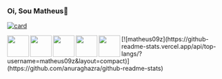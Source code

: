 ### Oi, Sou Matheus👋

<!--
**matheus09z/matheus09z** is a ✨ _special_ ✨ repository because its `README.md` (this file) appears on your GitHub profile.

Here are some ideas to get you started:

- 🔭 I’m currently working on ...
- 🌱 I’m currently learning ...
- 👯 I’m looking to collaborate on ...
- 🤔 I’m looking for help with ...
- 💬 Ask me about ...
- 📫 How to reach me: ...
- 😄 Pronouns: ...
- ⚡ Fun fact: ...
-->

[![card](https://github-readme-stats.vercel.app/api?username=matheus09z&theme=tokyonight&show_icons=true)](https://github.com/anuraghazra/github-readme-stats)


<div>
<img height="50px" align="left"  width="50px" src="https://cdn.jsdelivr.net/gh/devicons/devicon/icons/java/java-original.svg" />
 <img height="50px" align="left"  width="50px" src="https://cdn.jsdelivr.net/gh/devicons/devicon/icons/javascript/javascript-original.svg" />
 <img height="50px" align="left"  width="50px" src="https://cdn.jsdelivr.net/gh/devicons/devicon/icons/mysql/mysql-original-wordmark.svg" />
  <img height="50px" align="left"  width="50px" src="https://cdn.jsdelivr.net/gh/devicons/devicon/icons/html5/html5-original.svg" />
 <img height="50px" align="left"  width="50px" src="https://cdn.jsdelivr.net/gh/devicons/devicon/icons/css3/css3-original.svg" />     
</div>
[![matheus09z](https://github-readme-stats.vercel.app/api/top-langs/?username=matheus09z&layout=compact)](https://github.com/anuraghazra/github-readme-stats) 

 
